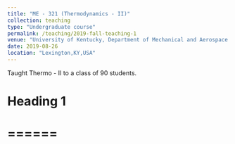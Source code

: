 ```yaml
---
title: "ME - 321 (Thermodynamics - II)"
collection: teaching
type: "Undergraduate course"
permalink: /teaching/2019-fall-teaching-1
venue: "University of Kentucky, Department of Mechanical and Aerospace Engineering"
date: 2019-08-26
location: "Lexington,KY,USA"
---
```


Taught Thermo - II to a class of 90 students. 

# Heading 1
# ======
